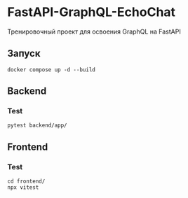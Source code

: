 # FastAPI-GraphQL-EchoChat
Тренировочный проект для освоения GraphQL на FastAPI

## Запуск
```commandline
docker compose up -d --build
```

## Backend
### Test
```commandline
pytest backend/app/
```
## Frontend
### Test
```commandline
cd frontend/
npx vitest
```